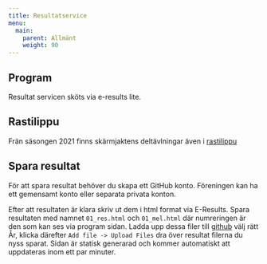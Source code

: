 ```yaml
---
title: Resultatservice
menu:
  main:
    parent: Allmänt
    weight: 90
---
```


## Program

Resultat servicen sköts via e-results lite. 

## Rastilippu

Frän säsongen 2021 finns skärmjaktens deltävlningar även i [rastilippu](https://rastilippu.fi)

## Spara resultat

För att spara resultat behöver du skapa ett GitHub konto. Föreningen kan ha ett gemensamt konto eller separata privata konton. 

Efter att resultaten är klara skriv ut dem i html format via E-Results. Spara resultaten med namnet `01_res.html` och `01_mel.html` där numreringen är den som kan ses via program sidan. Ladda upp dessa filer till [github](https://github.com/Skarmjakten/website/tree/main/resultat) välj rätt År, klicka därefter `Add file -> Upload Files` dra över resultat filerna du nyss sparat. Sidan är statisk generarad och kommer automatiskt att uppdateras inom ett par minuter.
